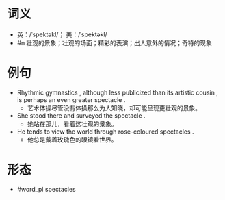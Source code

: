 # 词义
- 英：/ˈspektəkl/； 美：/ˈspektəkl/
- #n 壮观的景象；壮观的场面；精彩的表演；出人意外的情况；奇特的现象
# 例句
- Rhythmic gymnastics , although less publicized than its artistic cousin , is perhaps an even greater spectacle .
	- 艺术体操尽管没有体操那么为人知晓，却可能呈现更壮观的景象。
- She stood there and surveyed the spectacle .
	- 她站在那儿，看着这壮观的景象。
- He tends to view the world through rose-coloured spectacles .
	- 他总是戴着玫瑰色的眼镜看世界。
# 形态
- #word_pl spectacles
